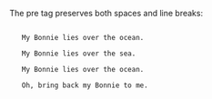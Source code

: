 
The pre tag preserves both spaces and line breaks:

```

   My Bonnie lies over the ocean.

   My Bonnie lies over the sea.

   My Bonnie lies over the ocean.
   
   Oh, bring back my Bonnie to me.

```
